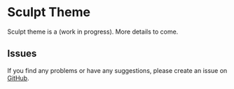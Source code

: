 # Sculpt Theme

Sculpt theme is a (work in progress). More details to come.

## Issues
If you find any problems or have any suggestions, please create an issue on [GitHub](https://github.com/ibourgeois/sculpt).
